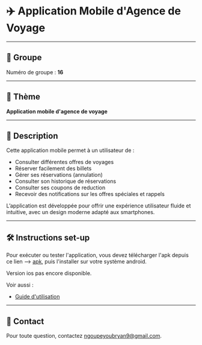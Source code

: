# ✈️ Application Mobile d'Agence de Voyage

---


## 👥 Groupe
Numéro de groupe :  **16**

---

## 🎯 Thème
**Application mobile d'agence de voyage**

---

## 📝 Description
Cette application mobile permet à un utilisateur de :

- Consulter différentes offres de voyages
- Réserver facilement des billets
- Gérer ses réservations (annulation)
- Consulter son historique de réservations
- Consulter ses coupons de reduction
- Recevoir des notifications sur les offres spéciales et rappels

L’application est développée pour offrir une expérience utilisateur fluide et intuitive, avec un design moderne adapté aux smartphones.

---

## 🛠️ Instructions set-up
Pour exécuter ou tester l'application, vous devez télécharger l'apk depuis ce lien --> [apk](https://drive.google.com/drive/folders/1QvVJ4MgHdm3z_4V4KKUovWu5W_qAowkM?usp=drive_link), puis l'installer sur votre système android.

Version ios pas encore disponible.

Voir aussi :

- [Guide d'utilisation](https://mega.nz/file/DEhFCTZZ#w_Q4cGKXBr5ysZv-1Zkkjct1CnOC3tBQki4LI6DEVQQ)

---

## 📧 Contact

Pour toute question, contactez ngoupeyoubryan9@gmail.com.
